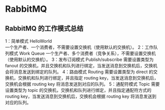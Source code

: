 # RabbitMQ
##  RabbitMQ 的工作模式总结
1：简单模式 HelloWorld<br> 
   一个生产者、一个消费者，不需要设置交换机（使用默认的交换机）。
2：工作队列模式 Work Queue
   一个生产者、多个消费者（竞争关系），不需要设置交换机（使用默认的交换机）。
3：发布订阅模式 Publish/subscribe
    需要设置类型为 fanout 的交换机，并且交换机和队列进行绑定，当发送消息到交换机后，交换机会将消息发送到绑定的队列。
4：路由模式 Routing
    需要设置类型为 direct 的交换机，交换机和队列进行绑定，并且指定 routing key，当发送消息到交换机后，交换机会根据 routing key 将消息发送到对应的队列。
5：通配符模式 Topic
    需要设置类型为 topic 的交换机，交换机和队列进行绑定，并且指定通配符方式的 routing key，当发送消息到交换机后，交换机会根据 routing key 将消息发送到对应的队列。


